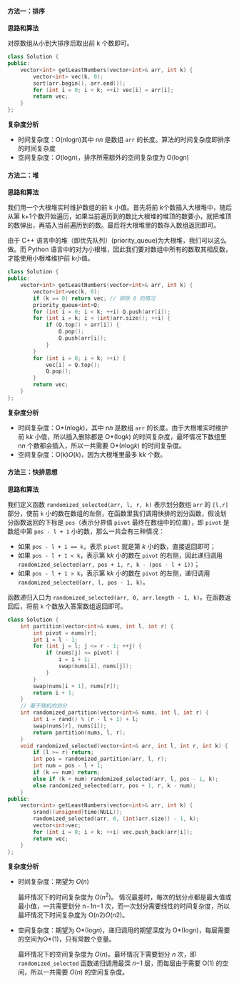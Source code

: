 #### 方法一：排序

**思路和算法**

对原数组从小到大排序后取出前 k 个数即可。

```cpp
class Solution {
public:
    vector<int> getLeastNumbers(vector<int>& arr, int k) {
        vector<int> vec(k, 0);
        sort(arr.begin(), arr.end());
        for (int i = 0; i < k; ++i) vec[i] = arr[i];
        return vec;
    }
};
```

**复杂度分析**

- 时间复杂度：O(nlog⁡n)其中 n*n* 是数组 `arr` 的长度。算法的时间复杂度即排序的时间复杂度
- 空间复杂度：*O*(log*n*)，排序所需额外的空间复杂度为 O(log⁡n)

#### 方法二：堆

**思路和算法**

我们用一个大根堆实时维护数组的前 k 小值。首先将前 k个数插入大根堆中，随后从第 k+1个数开始遍历，如果当前遍历到的数比大根堆的堆顶的数要小，就把堆顶的数弹出，再插入当前遍历到的数。最后将大根堆里的数存入数组返回即可。

由于 C++ 语言中的堆（即优先队列）(priority_queue)为大根堆，我们可以这么做。而 Python 语言中的对为小根堆，因此我们要对数组中所有的数取其相反数，才能使用小根堆维护前 k小值。

```cpp
class Solution {
public:
    vector<int> getLeastNumbers(vector<int>& arr, int k) {
        vector<int>vec(k, 0);
        if (k == 0) return vec; // 排除 0 的情况
        priority_queue<int>Q;
        for (int i = 0; i < k; ++i) Q.push(arr[i]);
        for (int i = k; i < (int)arr.size(); ++i) {
            if (Q.top() > arr[i]) {
                Q.pop();
                Q.push(arr[i]);
            }
        }
        for (int i = 0; i < k; ++i) {
            vec[i] = Q.top();
            Q.pop();
        }
        return vec;
    }
};
```

**复杂度分析**

- 时间复杂度：O*(*n*log*k*)，其中 n*n* 是数组 `arr` 的长度。由于大根堆实时维护前 k*k* 小值，所以插入删除都是 O*(log*k*) 的时间复杂度，最坏情况下数组里 n*n* 个数都会插入，所以一共需要 O*(*n*log*k*) 的时间复杂度。
- 空间复杂度：O(k)*O*(*k*)，因为大根堆里最多 k*k* 个数。

#### 方法三：快排思想

**思路和算法**

我们定义函数 `randomized_selected(arr, l, r, k)` 表示划分数组 `arr` 的 `[l,r]` 部分，使前 `k` 小的数在数组的左侧，在函数里我们调用快排的划分函数，假设划分函数返回的下标是 `pos`（表示分界值 `pivot` 最终在数组中的位置），即 `pivot` 是数组中第 `pos - l + 1` 小的数，那么一共会有三种情况：

- 如果 `pos - l + 1 == k`，表示 `pivot` 就是第 *k* 小的数，直接返回即可；
- 如果 `pos - l + 1 < k`，表示第 k*k* 小的数在 `pivot` 的右侧，因此递归调用 `randomized_selected(arr, pos + 1, r, k - (pos - l + 1))`；
- 如果 `pos - l + 1 > k`，表示第 k*k* 小的数在 `pivot` 的左侧，递归调用 `randomized_selected(arr, l, pos - 1, k)`。

函数递归入口为 `randomized_selected(arr, 0, arr.length - 1, k)`。在函数返回后，将前 `k` 个数放入答案数组返回即可。

```cpp
class Solution {
    int partition(vector<int>& nums, int l, int r) {
        int pivot = nums[r];
        int i = l - 1;
        for (int j = l; j <= r - 1; ++j) {
            if (nums[j] <= pivot) {
                i = i + 1;
                swap(nums[i], nums[j]);
            }
        }
        swap(nums[i + 1], nums[r]);
        return i + 1;
    }
    // 基于随机的划分
    int randomized_partition(vector<int>& nums, int l, int r) {
        int i = rand() % (r - l + 1) + l;
        swap(nums[r], nums[i]);
        return partition(nums, l, r);
    }
    void randomized_selected(vector<int>& arr, int l, int r, int k) {
        if (l >= r) return;
        int pos = randomized_partition(arr, l, r);
        int num = pos - l + 1;
        if (k == num) return;
        else if (k < num) randomized_selected(arr, l, pos - 1, k);
        else randomized_selected(arr, pos + 1, r, k - num);   
    }
public:
    vector<int> getLeastNumbers(vector<int>& arr, int k) {
        srand((unsigned)time(NULL));
        randomized_selected(arr, 0, (int)arr.size() - 1, k);
        vector<int>vec;
        for (int i = 0; i < k; ++i) vec.push_back(arr[i]);
        return vec;
    }
};
```

**复杂度分析**

- 时间复杂度：期望为 *O*(*n*) 

  最坏情况下的时间复杂度为 $O(n^2)$。 情况最差时，每次的划分点都是最大值或最小值，一共需要划分 n−1*n*−1 次，而一次划分需要线性的时间复杂度，所以最坏情况下时间复杂度为 O(n2)*O*(*n*2)。

- 空间复杂度：期望为 O*(log*n*)，递归调用的期望深度为 O*(log*n*)，每层需要的空间为O*(1)，只有常数个变量。

  最坏情况下的空间复杂度为 *O*(*n*)。最坏情况下需要划分 *n* 次，即 `randomized_selected` 函数递归调用最深 *n*−1 层，而每层由于需要 O(1) 的空间，所以一共需要 *O*(*n*) 的空间复杂度。